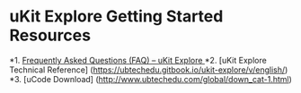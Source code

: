 # uKit Explore Getting Started Resources


*1. [Frequently Asked Questions (FAQ) – uKit Explore ](https://sjcosmofuture-my.sharepoint.com/:w:/p/vincentkok/EcfC_iE-tFlIn7-EDFWMAZABNrmz9spf2pOyToadMXqLrg?e=Ujgg7X)
*2. [uKit Explore Technical Reference] (https://ubtechedu.gitbook.io/ukit-explore/v/english/)
*3. [uCode Download] (http://www.ubtechedu.com/global/down_cat-1.html)
